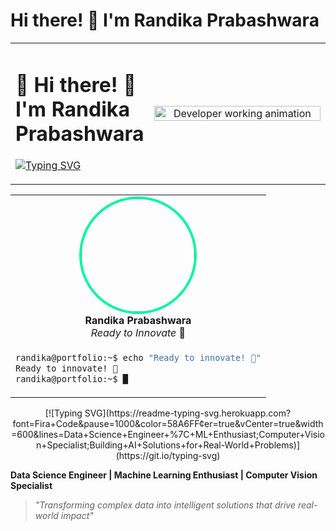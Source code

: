 # Hi there! 👋 I'm Randika Prabashwara

<div align="center">
<table width="100%" border="0">
<tr>
<td width="38%" valign="top" align="left">

# 🌟 **Hi there! 👋 I'm Randika Prabashwara**

[![Typing SVG](https://readme-typing-svg.demolab.com?font=Ubuntu+Mono&size=18&duration=3000&pause=2000&color=00F5A0&center=false&vCenter=true&multiline=true&width=450&height=150&lines=📊+Data+Science+Engineer;🔥+ML+Enthusiast;⚗️+Research+Innovator;👁️+Computer+Vision+Specialist;🚀+Building+AI+Solutions;⚡+CSM-SR;🎯+IntellijSense;🛠️+Code+Crafters&repeat=true)](https://git.io/typing-svg)

</td>
<td width="62%" align="center" valign="middle">

<img src="https://github.com/SP-XD/SP-XD/blob/main/images/dev-working_rounded.gif?raw=true" width="100%" alt="Developer working animation">

</td>
</tr>
</table>
</div>

<div align="center">
<table>
<tr>
<td align="center">
<img width="180" src="https://avatars.githubusercontent.com/u/randikapra?v=4" style="border-radius: 50%; border: 4px solid #00F5A0;">
<br>
<strong>Randika Prabashwara</strong><br>
<em>Ready to Innovate</em> 🚀
</td>
</tr>
<tr>
<td>

```bash
randika@portfolio:~$ echo "Ready to innovate! 🚀"
Ready to innovate! 🚀
randika@portfolio:~$ █
```

</td>
</tr>
</table>
</div>




<div align="center">
[![Typing SVG](https://readme-typing-svg.herokuapp.com?font=Fira+Code&pause=1000&color=58A6FF&center=true&vCenter=true&width=600&lines=Data+Science+Engineer+%7C+ML+Enthusiast;Computer+Vision+Specialist;Building+AI+Solutions+for+Real-World+Problems)](https://git.io/typing-svg)
</div>

**Data Science Engineer | Machine Learning Enthusiast | Computer Vision Specialist**
> *"Transforming complex data into intelligent solutions that drive real-world impact"*
